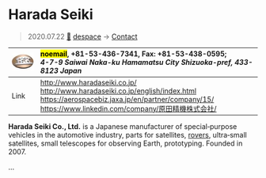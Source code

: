 # Harada Seiki
> 2020.07.22 [🚀](../index/index.md) [despace](index.md) → [Contact](contact.md)

|[![](f/contact/h/harada_seiki_logo1_thumb.jpg)](f/contact/h/harada_seiki_logo1.png)|<mark>noemail</mark>, +81-53-436-7341, Fax: +81-53-438-0595;<br> *4-7-9 Saiwai Naka-ku Hamamatsu City Shizuoka-pref, 433-8123 Japan*|
|:--|:--|
|Link|<http://www.haradaseiki.co.jp/><br> <http://www.haradaseiki.co.jp/english/index.html><br> <https://aerospacebiz.jaxa.jp/en/partner/company/15/><br> <https://www.linkedin.com/company/原田精機株式会社/>|

**Harada Seiki Co., Ltd.** is a Japanese manufacturer of special‑purpose vehicles in the automotive industry, parts for satellites, [rovers](rover.md), ultra‑small satellites, small telescopes for observing Earth, prototyping. Founded in 2007.

<p style="page-break-after:always"> </p>

…

